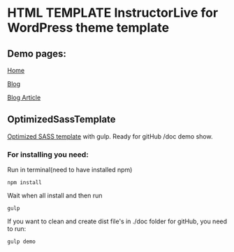 # HTML TEMPLATE InstructorLive for WordPress theme template

## Demo pages:

[Home](https://oshchenkov.github.io/InstructorLive-HTML-template-for-WP/)

[Blog](https://oshchenkov.github.io/InstructorLive-HTML-template-for-WP/blog.html)

[Blog Article](https://oshchenkov.github.io/InstructorLive-HTML-template-for-WP/blog-article.html)

## OptimizedSassTemplate

[Optimized SASS template](https://github.com/Oshchenkov/OptimizedSassTemplate) with gulp. Ready for gitHub /doc demo show.

### For installing you need:

Run in terminal(need to have installed npm)

```
npm install
```

Wait when all install and then run

```
gulp
```

If you want to clean and create dist file's in ./doc folder for gitHub, you need to run:

```
gulp demo
```
